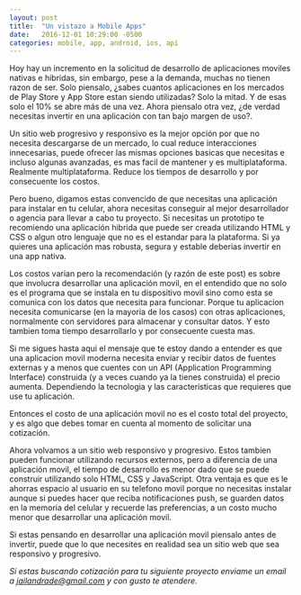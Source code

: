 ```yaml
---
layout: post
title:  "Un vistazo a Mobile Apps"
date:   2016-12-01 10:29:00 -0500
categories: mobile, app, android, ios, api
---
```


Hoy hay un incremento en la solicitud de desarrollo de aplicaciones moviles nativas e hibridas, sin embargo, pese a la demanda, muchas no tienen razon de ser. Solo piensalo, ¿sabes cuantos aplicaciones en los mercados de Play Store y App Store estan siendo utilizadas? Solo la mitad. Y de esas solo el 10% se abre más de una vez. Ahora piensalo otra vez, ¿de verdad necesitas invertir en una aplicación con tan bajo margen de uso?. 

Un sitio web progresivo y responsivo es la mejor opción por que no necesita descargarse de un mercado, lo cual reduce interacciones innecesarias, puede ofrecer las mismas opciones basicas que necesitas e incluso algunas avanzadas, es mas facil de mantener y es multiplataforma. Realmente multiplataforma. Reduce los tiempos de desarrollo y por consecuente los costos. 

Pero bueno, digamos estas convencido de que necesitas una aplicación para instalar en tu celular, ahora necesitas conseguir al mejor desarrollador o agencia para llevar a cabo tu proyecto. Si necesitas un prototipo te recomiendo una aplicación hibrida que puede ser creada utilizando HTML y CSS o algun otro lenguaje que no es el estandar para la plataforma. Si ya quieres una aplicación mas robusta, segura y estable deberias invertir en una app nativa.

Los costos varian pero la recomendación (y razón de este post) es sobre que involucra desarrollar una aplicación movil, en el entendido que no solo es el programa que se instala en tu dispositivo movil sino como esta se comunica con los datos que necesita para funcionar. Porque tu aplicacion necesita comunicarse (en la mayoria de los casos) con otras aplicaciones, normalmente con servidores para almacenar y consultar datos. Y esto tambien toma tiempo desarrollarlo y por consecuente cuesta mas.

Si me sigues hasta aqui el mensaje que te estoy dando a entender es que una aplicacion movil moderna necesita enviar y recibir datos de fuentes externas y a menos que cuentes con un API (Application Programming Interface) construida (y a veces cuando ya la tienes construida) el precio aumenta. Dependiendo la tecnologia y las caracteristicas que requieres que use tu aplicación.

Entonces el costo de una aplicación movil no es el costo total del proyecto, y es algo que debes tomar en cuenta al momento de solicitar una cotización. 

Ahora volvamos a un sitio web responsivo y progresivo. Estos tambien pueden funcionar utilizando recursos externos, pero a diferencia de una aplicación movil, el tiempo de desarrollo es menor dado que se puede construir utilizando solo HTML, CSS y JavaScript. Otra ventaja es que es le ahorras espacio al usuario en su telefono movil porque no necesitas instalar aunque si puedes hacer que reciba notificaciones push, se guarden datos en la memoria del celular y recuerde las preferencias, a un costo mucho menor que desarrollar una aplicación movil.

Si estas pensando en desarrollar una aplicación movil piensalo antes de invertir, puede que lo que necesites en realidad sea un sitio web que sea responsivo y progresivo. 

_Si estas buscando cotización para tu siguiente proyecto enviame un email a jailandrade@gmail.com y con gusto te atendere._